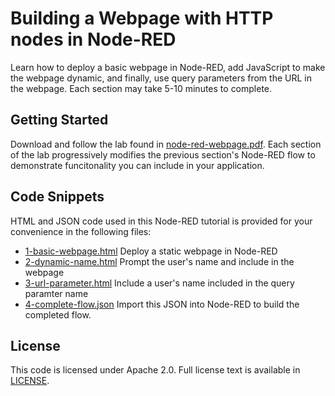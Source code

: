 # Building a Webpage with HTTP nodes in Node-RED

Learn how to deploy a basic webpage in Node-RED, add JavaScript to make the webpage dynamic, and finally, use query parameters from the URL in the webpage. Each section may take 5-10 minutes to complete.

## Getting Started

Download and follow the lab found in [node-red-webpage.pdf](https://github.com/jeancarl/node-red-labs/tree/master/node-red-webpage/node-red-webpage.pdf). Each section of the lab progressively modifies the previous section's Node-RED flow to demonstrate funcitonality you can include in your application.

## Code Snippets

HTML and JSON code used in this Node-RED tutorial is provided for your convenience in the following files:

* [1-basic-webpage.html](https://github.com/jeancarl/node-red-labs/tree/master/node-red-webpage/code/1-basic-webpage.html) Deploy a static webpage in Node-RED
* [2-dynamic-name.html](https://github.com/jeancarl/node-red-labs/tree/master/node-red-webpage/code/2-dynamic-name.html) Prompt the user's name and include in the webpage
* [3-url-parameter.html](https://github.com/jeancarl/node-red-labs/tree/master/node-red-webpage/code/3-url-parameter.html) Include a user's name included in the query paramter name
* [4-complete-flow.json](https://github.com/jeancarl/node-red-labs/tree/master/node-red-webpage/code/4-complete-flow.json) Import this JSON into Node-RED to build the completed flow.

## License

This code is licensed under Apache 2.0. Full license text is available in [LICENSE](https://github.com/jeancarl/node-red-labs/tree/master/node-red-webpage/LICENSE).
